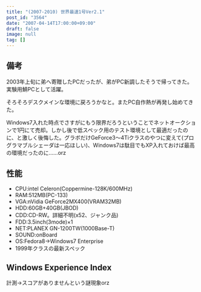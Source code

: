 ```yaml
---
title: "(2007-2010) 世界最速1号Ver2.1"
post_id: "3564"
date: "2007-04-14T17:00:00+09:00"
draft: false
image: null
tag: []
---
```



## 備考

2003年上旬に弟へ寄贈したPCだったが、弟がPC新調したそうで帰ってきた。実験用鯖PCとして活躍。

そろそろデスクメインな環境に戻ろうかなと。またPC自作熱が再発し始めてきた。

Windows7入れた時点でさすがにもう限界だろうということでネットオークションで1円にて売却。しかし後で低スペック用のテスト環境として最適だったのに、と激しく後悔した。グラボだけGeForce3～4Tiクラスのやつに変えて(プログラマブルシェーダは一応ほしい)、Windows7は駄目でもXP入れておけば最高の環境だったのに……orz

## 性能



  * CPU:intel Celeron(Coppermine-128K/600MHz)
  * RAM:512MB(PC-133)
  * VGA:nVidia GeForce2MX400(VRAM32MB)
  * HDD:60GB+40GB(JBOD)
  * CDD:CD-RW。詳細不明(x52、ジャンク品)
  * FDD:3.5inch(3mode)×1
  * NET:PLANEX GN-1200TW(1000Base-T)
  * SOUND:onBoard
  * OS:Fedora8→Windows7 Enterprise
  * 1999年クラスの最新スペック
## Windows Experience Index

計測→スコアがありませんという謎現象orz
